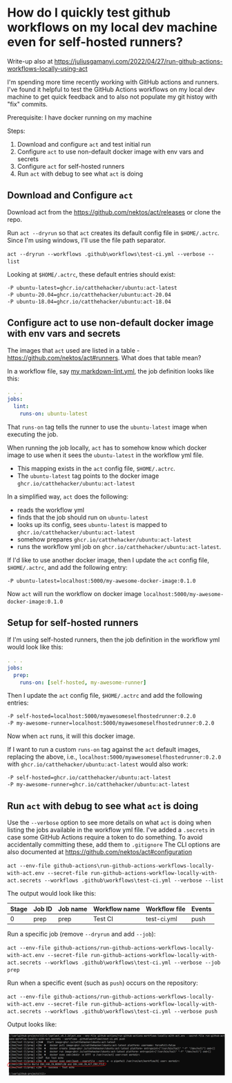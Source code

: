 # How do I quickly test github workflows on my local dev machine even for self-hosted runners?

Write-up also at <https://juliusgamanyi.com/2022/04/27/run-github-actions-workflows-locally-using-act>

I'm spending more time recently working with GitHub actions and runners.  
I've found it helpful to test the GitHub Actions workflows on my local dev machine
to get quick feedback and to also not populate my git histoy with "fix" commits.

Prerequisite: I have docker running on my machine

Steps:

1. Download and configure `act` and test initial run
2. Configure `act` to use non-default docker image with env vars and secrets
3. Configure `act` for self-hosted runners
4. Run `act` with debug to see what `act` is doing

## Download and Configure `act`

Download act from the <https://github.com/nektos/act/releases> or clone the repo.

Run `act --dryrun` so that `act` creates its default config file in `$HOME/.actrc`.
Since I'm using windows, I'll use the file path separator.

`act --dryrun --workflows .github\workflows\test-ci.yml --verbose --list`

Looking at `$HOME/.actrc`, these default entries should exist:

```text
-P ubuntu-latest=ghcr.io/catthehacker/ubuntu:act-latest
-P ubuntu-20.04=ghcr.io/catthehacker/ubuntu:act-20.04
-P ubuntu-18.04=ghcr.io/catthehacker/ubuntu:act-18.04
```

## Configure act to use non-default docker image with env vars and secrets

The images that `act` used are listed in a table - <https://github.com/nektos/act#runners>.
What does that table mean?

In a workflow file, say [my markdown-lint.yml](../.github/workflows/markdown-lint.yml),
the job definition looks like this:

```yml
. . .
jobs:
  lint:
    runs-on: ubuntu-latest
```

That `runs-on` tag tells the runner to use the `ubuntu-latest` image when executing the job.

When running the job locally, `act` has to somehow know which docker image to use when it sees the `ubuntu-latest` in the workflow yml file.

- This mapping exists in the `act` config file, `$HOME/.actrc`.
- The `ubuntu-latest` tag points to the docker image `ghcr.io/catthehacker/ubuntu:act-latest`

In a simplified way, `act` does the following:

- reads the workflow yml
- finds that the job should run on `ubuntu-latest`
- looks up its config, sees `ubuntu-latest` is mapped to `ghcr.io/catthehacker/ubuntu:act-latest`
- somehow prepares `ghcr.io/catthehacker/ubuntu:act-latest`
- runs the workflow yml job on `ghcr.io/catthehacker/ubuntu:act-latest`.
  
If I'd like to use another docker image, then I update the `act` config file, `$HOME/.actrc`,
and add the following entry:

```text
-P ubuntu-latest=localhost:5000/my-awesome-docker-image:0.1.0
```

Now `act` will run the workflow on docker image `localhost:5000/my-awesome-docker-image:0.1.0`

## Setup for self-hosted runners

If I'm using self-hosted runners, then the job definition in the workflow yml would look like this:

```yml
. . .
jobs:
  prep:
    runs-on: [self-hosted, my-awesome-runner]
```

Then I update the `act` config file, `$HOME/.actrc` and add the following entries:

```text
-P self-hosted=localhost:5000/myawesomeselfhostedrunner:0.2.0
-P my-awesome-runner=localhost:5000/myawesomeselfhostedrunner:0.2.0
```

Now when `act` runs, it will this docker image.

If I want to run a custom `runs-on` tag against the `act` default images,
replacing the above, i.e., `localhost:5000/myawesomeselfhostedrunner:0.2.0` with `ghcr.io/catthehacker/ubuntu:act-latest` would also work:

```text
-P self-hosted=ghcr.io/catthehacker/ubuntu:act-latest
-P my-awesome-runner=ghcr.io/catthehacker/ubuntu:act-latest
```

## Run `act` with debug to see what `act` is doing

Use the `--verbose` option to see more details on what `act` is doing when listing the jobs available in the workflow yml file.
I've added a `.secrets` in case some GitHub Actions require a token to do something.
To avoid accidentally committing these, add them to `.gitignore`
The CLI options are also documented at <https://github.com/nektos/act#configuration>

`act --env-file github-actions\run-github-actions-workflows-locally-with-act.env --secret-file run-github-actions-workflow-locally-with-act.secrets --workflows .github\workflows\test-ci.yml --verbose --list`

The output would look like this:

| Stage | Job ID | Job name | Workflow name | Workflow file | Events |
|-------|--------|----------|---------------|---------------|--------|
| 0     | prep   | prep     | Test CI       | test-ci.yml   |  push  |

Run a specific job (remove `--dryrun` and add `--job`):

`act --env-file github-actions/run-github-actions-workflows-locally-with-act.env --secret-file run-github-actions-workflow-locally-with-act.secrets --workflows .github\workflows\test-ci.yml --verbose --job prep`

Run when a specific event (such as `push`) occurs on the repository:

`act --env-file github-actions/run-github-actions-workflows-locally-with-act.env --secret-file run-github-actions-workflow-locally-with-act.secrets --workflows .github\workflows\test-ci.yml --verbose push`

Output looks like:

![RunWorkflowLocallyWithAct.PNG](RunWorkflowLocallyWithAct.PNG "Output of running a workflow locally with act")
